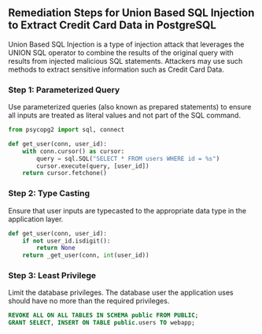 

## Remediation Steps for Union Based SQL Injection to Extract Credit Card Data in PostgreSQL

Union Based SQL Injection is a type of injection attack that leverages the UNION SQL operator to combine the results of the original query with results from injected malicious SQL statements. Attackers may use such methods to extract sensitive information such as Credit Card Data. 

### Step 1: Parameterized Query
Use parameterized queries (also known as prepared statements) to ensure all inputs are treated as literal values and not part of the SQL command. 

```python
from psycopg2 import sql, connect

def get_user(conn, user_id):
    with conn.cursor() as cursor:
        query = sql.SQL("SELECT * FROM users WHERE id = %s")
        cursor.execute(query, [user_id])
    return cursor.fetchone()
``` 

### Step 2: Type Casting
Ensure that user inputs are typecasted to the appropriate data type in the application layer.

```python
def get_user(conn, user_id):
    if not user_id.isdigit():
        return None
    return _get_user(conn, int(user_id))
```

### Step 3: Least Privilege
Limit the database privileges. The database user the application uses should have no more than the required privileges. 

```sql
REVOKE ALL ON ALL TABLES IN SCHEMA public FROM PUBLIC;
GRANT SELECT, INSERT ON TABLE public.users TO webapp;
```